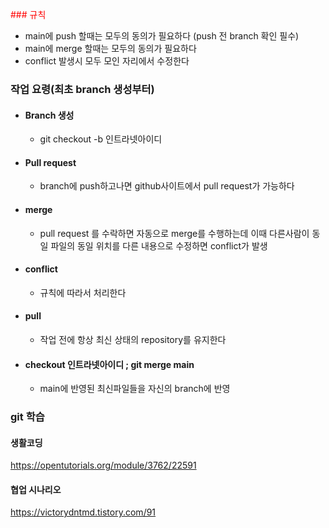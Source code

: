 <span style="color:red">### 규칙
- main에 push 할때는 모두의 동의가 필요하다 (push 전 branch 확인 필수)
- main에 merge 할때는 모두의 동의가 필요하다
- conflict 발생시 모두 모인 자리에서 수정한다
</span>


### 작업 요령(최초 branch 생성부터)

- #### Branch 생성

  - git checkout -b 인트라넷아이디

- #### Pull request

  - branch에 push하고나면 github사이트에서 pull request가 가능하다

- #### merge

  - pull request 를 수락하면 자동으로 merge를 수행하는데 이때 다른사람이 동일 파일의 동일 위치를 다른 내용으로 수정하면 conflict가 발생

- #### conflict

  - 규칙에 따라서 처리한다

- #### pull

  - 작업 전에 항상 최신 상태의 repository를 유지한다

- #### checkout 인트라넷아이디 ; git merge main

  - main에 반영된 최신파일들을 자신의 branch에 반영





### git 학습

#### 생활코딩

https://opentutorials.org/module/3762/22591

#### 협업 시나리오

https://victorydntmd.tistory.com/91



### 
